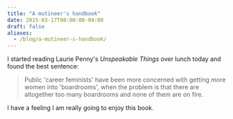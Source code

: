 ```yaml
---
title: "A mutineer's handbook"
date: 2015-03-17T00:00:00-04:00
draft: false
aliases:
  - /blog/a-mutineer-s-handbook/
---
```

I started reading Laurie Penny's _Unspeakable Things_ over lunch today and found the best sentence:

> Public 'career feminists' have been more concerned with getting more women into 'boardrooms', when the problem is that there are altogether too many boardrooms and none of them are on fire.

I have a feeling I am really going to enjoy this book.
